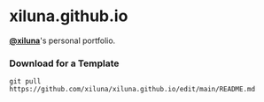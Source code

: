 # xiluna.github.io
**[@xiluna](https://github.com/xiluna)**'s personal portfolio.

### Download for a Template
```
git pull https://github.com/xiluna/xiluna.github.io/edit/main/README.md
```
